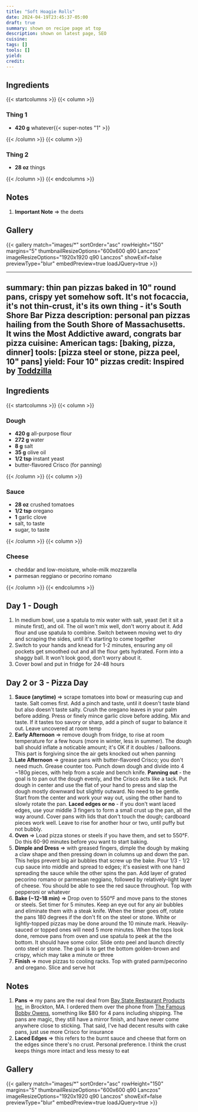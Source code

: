 ```yaml
---
title: "Soft Hoagie Rolls"
date: 2024-04-19T23:45:37-05:00
draft: true
summary: shown on recipe page at top
description: shown on latest page, SEO
cuisine:
tags: []
tools: []
yield:
credit:
---
```


## Ingredients

{{< startcolumns >}}
{{< column >}}

### Thing 1

* **420 g** whatever{{< super-notes "1" >}}

{{< /column >}}
{{< column >}}

### Thing 2

* **28 oz** things

{{< /column >}}
{{< endcolumns >}}

## Notes

1. **Important Note** => the deets

## Gallery

{{< gallery match="images/*" sortOrder="asc" rowHeight="150" margins="5" thumbnailResizeOptions="600x600 q90 Lanczos" imageResizeOptions="1920x1920 q90 Lanczos" showExif=false previewType="blur" embedPreview=true loadJQuery=true >}}


---
summary: thin pan pizzas baked in 10" round pans, crispy yet somehow soft.  It's not focaccia, it's not thin-crust, it's its own thing - it's South Shore Bar Pizza
description: personal pan pizzas hailing from the South Shore of Massachusetts.  It wins the Most Addictive award, congrats bar pizza
cuisine: American
tags: [baking, pizza, dinner]
tools: [pizza steel or stone, pizza peel, 10" pans]
yield: Four 10" pizzas
credit: Inspired by [Toddzilla](https://www.youtube.com/watch?v=89cRH9-12gU)
---

## Ingredients

{{< startcolumns >}}
{{< column >}}

### Dough

* **420 g** all-purpose flour
* **272 g** water
* **8 g** salt
* **35 g** olive oil
* **1/2 tsp** instant yeast
* butter-flavored Crisco (for panning)

{{< /column >}}
{{< column >}}

### Sauce

* **28 oz** crushed tomatoes
* **1/2 tsp** oregano
* **1** garlic clove
* salt, to taste
* sugar, to taste

{{< /column >}}
{{< column >}}

### Cheese

* cheddar and low-moisture, whole-milk mozzarella
* parmesan reggiano or pecorino romano

{{< /column >}}
{{< endcolumns >}}

## Day 1 - Dough

1. In medium bowl, use a spatula to mix water with salt, yeast (let it sit a minute first), and oil.  The oil won't mix well, don't worry about it.  Add flour and use spatula to combine.  Switch between moving wet to dry and scraping the sides, until it's starting to come together
2. Switch to your hands and knead for 1-2 minutes, ensuring any oil pockets get smoothed out and all the flour gets hydrated.  Form into a shaggy ball. It won't look good, don't worry about it.
3. Cover bowl and put in fridge for 24-48 hours

## Day 2 or 3 - Pizza Day

1. **Sauce (anytime)** => scrape tomatoes into bowl or measuring cup and taste.  Salt comes first.  Add a pinch and taste, until it doesn't taste bland but also doesn't taste salty.  Crush the oregano leaves in your palm before adding.  Press or finely mince garlic clove before adding.  Mix and taste.  If it tastes too savory or sharp, add a pinch of sugar to balance it out.  Leave uncovered at room temp
2. **Early Afternoon** => remove dough from fridge, to rise at room temperature for a few hours (more in winter, less in summer).  The dough ball should inflate a noticable amount; it's OK if it doubles / balloons.  This part is forgiving since the air gets knocked out when panning
3. **Late Afternoon** => grease pans with butter-flavored Crisco; you don't need much.  Grease counter too.  Punch down dough and divide into 4 ~180g pieces, with help from a scale and bench knife.  **Panning out** - the goal is to pan out the dough evenly, and the Crisco acts like a tack.  Put dough in center and use the flat of your hand to press and slap the dough mostly downward but slightly outward.  No need to be gentle.  Start from the center and work your way out, using the other hand to slowly rotate the pan.   **Laced edges or no** - if you don't want laced edges, use your middle 3 fingers to form a small crust up the pan, all the way around.  Cover pans with lids that don't touch the dough; cardboard pieces work well.  Leave to rise for another hour or two, until puffy but not bubbly.
4. **Oven** => Load pizza stones or steels if you have them, and set to 550°F.  Do this 60-90 minutes before you want to start baking.
5. **Dimple and Dress** => with greased fingers, dimple the dough by making a claw shape and then pressing down in columns up and down the pan.  This helps prevent big air bubbles that screw up the bake.  Pour 1/3 - 1/2 cup sauce into middle and spread to edges; it's easiest with one hand spreading the sauce while the other spins the pan.  Add layer of grated pecorino romano or parmesan reggiano, followed by relatively-light layer of cheese.  You should be able to see the red sauce throughout.  Top with pepperoni or whatever
6. **Bake (~12-18 min)** => Drop oven to 550°F and move pans to the stones or steels.  Set timer for 5 minutes.  Keep an eye out for any air bubbles and eliminate them with a steak knife. When the timer goes off, rotate the pans 180 degrees if the don't fit on the steel or stone.  White or lightly-topped pizzas may be done around the 10 minute mark.  Heavily-sauced or topped ones will need 5 more minutes.  When the tops look done, remove pans from oven and use spatula to peek at the the bottom.  It should have some color.  Slide onto peel and launch directly onto steel or stone.  The goal is to get the bottom golden-brown and crispy, which may take a minute or three
7. **Finish** => move pizzas to cooling racks.  Top with grated parm/pecorino and oregano.  Slice and serve hot

## Notes

1. **Pans** => my pans are the real deal from [Bay State Restaurant Products Inc](https://www.facebook.com/people/Bay-State-Restaurant-Products-Inc/100063631627041/), in Brockton, MA.  I ordered them over the phone from [The Famous Bobby Owens](https://www.barstoolsports.com/blog/3372036/havent-heard-of-the-famous-bobby-owens-and-his-pizza-pans-then-this-is-a-must-read), something like $80 for 4 pans including shipping.  The pans are magic, they still have a mirror finish, and have never come anywhere close to sticking.  That said, I've had decent results with cake pans, just use more Crisco for insurance
2. **Laced Edges** => this refers to the burnt sauce and cheese that form on the edges since there's no crust.  Personal preference.  I think the crust keeps things more intact and less messy to eat

## Gallery

{{< gallery match="images/*" sortOrder="asc" rowHeight="150" margins="5" thumbnailResizeOptions="600x600 q90 Lanczos" imageResizeOptions="1920x1920 q90 Lanczos" showExif=false previewType="blur" embedPreview=true loadJQuery=true >}}
